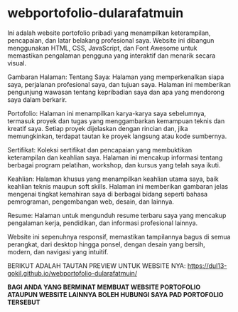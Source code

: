 # webportofolio-dularafatmuin
Ini adalah website portofolio pribadi yang menampilkan keterampilan, pencapaian, dan latar belakang profesional saya. Website ini dibangun menggunakan HTML, CSS, JavaScript, dan Font Awesome untuk memastikan pengalaman pengguna yang interaktif dan menarik secara visual.

Gambaran Halaman:
  Tentang Saya: Halaman yang memperkenalkan siapa saya, perjalanan profesional saya, dan tujuan saya. Halaman ini memberikan pengunjung wawasan tentang kepribadian saya dan apa yang mendorong saya dalam berkarir.
  
  Portofolio: Halaman ini menampilkan karya-karya saya sebelumnya, termasuk proyek dan tugas yang menggambarkan kemampuan teknis dan kreatif saya. Setiap proyek dijelaskan dengan rincian dan, jika memungkinkan,       terdapat tautan ke proyek langsung atau kode sumbernya.
  
  Sertifikat: Koleksi sertifikat dan pencapaian yang membuktikan keterampilan dan keahlian saya. Halaman ini mencakup informasi tentang berbagai program pelatihan, workshop, dan kursus yang telah saya ikuti.
  
  Keahlian: Halaman khusus yang menampilkan keahlian utama saya, baik keahlian teknis maupun soft skills. Halaman ini memberikan gambaran jelas mengenai tingkat kemahiran saya di berbagai bidang seperti bahasa        pemrograman, pengembangan web, desain, dan lainnya.
  
  Resume: Halaman untuk mengunduh resume terbaru saya yang mencakup pengalaman kerja, pendidikan, dan informasi profesional lainnya.

Website ini sepenuhnya responsif, memastikan tampilannya bagus di semua perangkat, dari desktop hingga ponsel, dengan desain yang bersih, modern, dan navigasi yang intuitif.

BERIKUT ADALAH TAUTAN PREVIEW UNTUK WEBSITE NYA: https://dul13-gokil.github.io/webportofolio-dularafatmuin/

**BAGI ANDA YANG BERMINAT MEMBUAT WEBSITE PORTOFOLIO ATAUPUN WEBSITE LAINNYA BOLEH HUBUNGI SAYA PAD PORTOFOLIO TERSEBUT**
